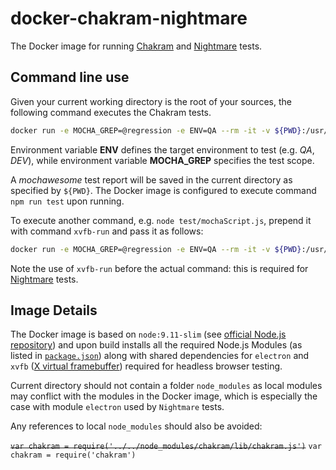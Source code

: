 # docker-chakram-nightmare

The Docker image for running [Chakram](https://github.com/CKOTech/checkout-chakram) and [Nightmare](https://github.com/segmentio/nightmare) tests.

## Command line use

Given your current working directory is the root of your sources, the following command executes the Chakram tests.

```bash
docker run -e MOCHA_GREP=@regression -e ENV=QA --rm -it -v ${PWD}:/usr/src/app vladimiraleksandrovcko/docker-chakram-nightmare:9.11-slim-ts
```

Environment variable **ENV** defines the target environment to test (e.g. _QA_, _DEV_), while environment variable **MOCHA_GREP** specifies the test scope. 

A _mochawesome_ test report will be saved in the current directory as specified by `${PWD}`. The Docker image is configured to execute command `npm run test` upon running. 

To execute another command, e.g. `node test/mochaScript.js`, prepend it with command `xvfb-run` and pass it as follows:

```bash
docker run -e MOCHA_GREP=@regression -e ENV=QA --rm -it -v ${PWD}:/usr/src/app vladimiraleksandrovcko/docker-chakram-nightmare:9.11-slim-ts node xvfb-run test/mochaScript.js
```

Note the use of `xvfb-run` before the actual command: this is required for [Nightmare](https://github.com/segmentio/nightmare) tests.

## Image Details

The Docker image is based on `node:9.11-slim` (see [official Node.js repository](https://hub.docker.com/_/node/)) and upon build installs all the required Node.js Modules (as listed in [`package.json`](package.json)) along with shared dependencies for `electron` and `xvfb` ([X virtual framebuffer](https://en.wikipedia.org/wiki/Xvfb)) required for headless browser testing.

Current directory should not contain a folder `node_modules` as local modules may conflict with the modules in the Docker image, which is especially the case with module `electron` used by `Nightmare` tests.

Any references to local `node_modules` should also be avoided:

~~`var chakram = require('../../node_modules/chakram/lib/chakram.js')`~~
 `var chakram = require('chakram')`

